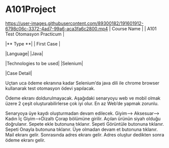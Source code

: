 # A101Project
https://user-images.githubusercontent.com/89300182/191601912-6798c06c-3372-4ad7-99a6-aca3fa6c2800.mp4
| Course Name | | A101 Test Otomasyon Practicum |

|** Type **| | First Case |

|Language| |Java|

|Technologies to be used| |Selenium|

|Case Detail|

Uçtan uca ödeme ekranına kadar Selenium’da java dili ile chrome browser kullanarak test otomasyon ödevi yapılacak.

Ödeme ekranı doldurulmayacak. Aşağıdaki senaryoyu web ve mobil olmak üzere 2 çeşit oluşturabilirlerse çok iyi olur. En az Web’de yapmak zorunlu.

Senaryoya üye kaydı oluşturmadan devam edilecek.
Giyim--> Aksesuar--> Kadın İç Giyim-->Dizaltı Çorap bölümüne girilir.
Açılan ürünün siyah olduğu doğrulanır.
Sepete ekle butonuna tıklanır.
Sepeti Görüntüle butonuna tıklanır.
Sepeti Onayla butonuna tıklanır.
Üye olmadan devam et butonuna tıklanır.
Mail ekranı gelir.
Sonrasında adres ekranı gelir. Adres oluştur dedikten sonra ödeme ekranı gelir.
